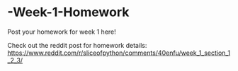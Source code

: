 # -Week-1-Homework
Post your homework for week 1 here!

Check out the reddit post for homework details: https://www.reddit.com/r/sliceofpython/comments/40enfu/week_1_section_1_2_3/
